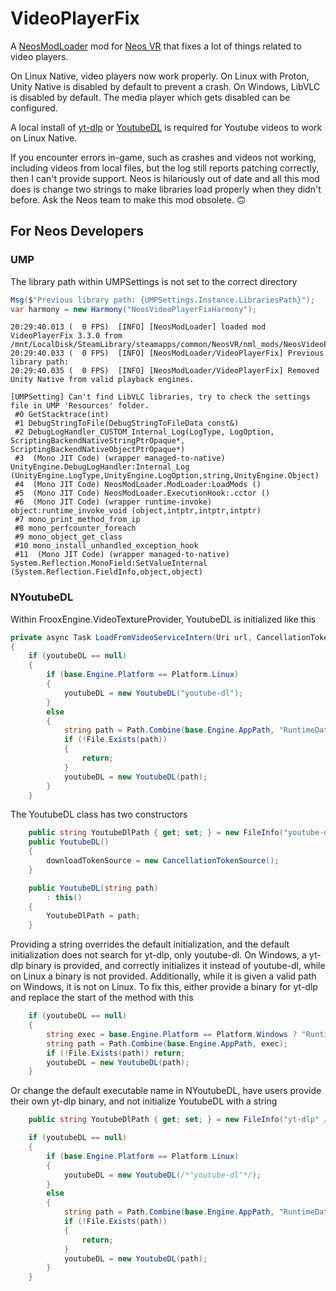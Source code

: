 # VideoPlayerFix

A [NeosModLoader](https://github.com/zkxs/NeosModLoader) mod for [Neos VR](https://neos.com/) that fixes a lot of things related to video players.

On Linux Native, video players now work properly. On Linux with Proton, Unity Native is disabled by default to prevent a crash. On Windows, LibVLC is disabled by default. The media player which gets disabled can be configured.

A local install of [yt-dlp](https://github.com/yt-dlp/yt-dlp) or [YoutubeDL](https://github.com/ytdl-org/youtube-dl) is required for Youtube videos to work on Linux Native. 

If you encounter errors in-game, such as crashes and videos not working, including videos from local files, but the log still reports patching correctly, then I can't provide support. Neos is hilariously out of date and all this mod does is change two strings to make libraries load properly when they didn't before. Ask the Neos team to make this mod obsolete. 🙃

## For Neos Developers

### UMP

The library path within UMPSettings is not set to the correct directory
```cs
Msg($"Previous library path: {UMPSettings.Instance.LibrariesPath}");
var harmony = new Harmony("NeosVideoPlayerFixHarmony");
```
```
20:29:40.013 (  0 FPS)	[INFO] [NeosModLoader] loaded mod VideoPlayerFix 3.3.0 from /mnt/LocalDisk/SteamLibrary/steamapps/common/NeosVR/nml_mods/NeosVideoPlayerFix.dll
20:29:40.033 (  0 FPS)	[INFO] [NeosModLoader/VideoPlayerFix] Previous library path: 
20:29:40.035 (  0 FPS)	[INFO] [NeosModLoader/VideoPlayerFix] Removed Unity Native from valid playback engines.
```
```
[UMPSetting] Can't find LibVLC libraries, try to check the settings file in UMP 'Resources' folder.
 #0 GetStacktrace(int)
 #1 DebugStringToFile(DebugStringToFileData const&)
 #2 DebugLogHandler_CUSTOM_Internal_Log(LogType, LogOption, ScriptingBackendNativeStringPtrOpaque*, ScriptingBackendNativeObjectPtrOpaque*)
 #3  (Mono JIT Code) (wrapper managed-to-native) UnityEngine.DebugLogHandler:Internal_Log (UnityEngine.LogType,UnityEngine.LogOption,string,UnityEngine.Object)
 #4  (Mono JIT Code) NeosModLoader.ModLoader:LoadMods ()
 #5  (Mono JIT Code) NeosModLoader.ExecutionHook:.cctor ()
 #6  (Mono JIT Code) (wrapper runtime-invoke) object:runtime_invoke_void (object,intptr,intptr,intptr)
 #7 mono_print_method_from_ip
 #8 mono_perfcounter_foreach
 #9 mono_object_get_class
 #10 mono_install_unhandled_exception_hook
 #11  (Mono JIT Code) (wrapper managed-to-native) System.Reflection.MonoField:SetValueInternal (System.Reflection.FieldInfo,object,object)
```

### NYoutubeDL

Within FrooxEngine.VideoTextureProvider, YoutubeDL is initialized like this
```cs
private async Task LoadFromVideoServiceIntern(Uri url, CancellationToken cancellationToken)
{
	if (youtubeDL == null)
	{
		if (base.Engine.Platform == Platform.Linux)
		{
			youtubeDL = new YoutubeDL("youtube-dl");
		}
		else
		{
			string path = Path.Combine(base.Engine.AppPath, "RuntimeData\\yt-dlp.exe");
			if (!File.Exists(path))
			{
				return;
			}
			youtubeDL = new YoutubeDL(path);
		}
	}
```
The YoutubeDL class has two constructors
```cs
	public string YoutubeDlPath { get; set; } = new FileInfo("youtube-dl").GetFullPath();
	public YoutubeDL()
	{
		downloadTokenSource = new CancellationTokenSource();
	}

	public YoutubeDL(string path)
		: this()
	{
		YoutubeDlPath = path;
	}
```
Providing a string overrides the default initialization, and the default initialization does not search for yt-dlp, only youtube-dl. On Windows, a yt-dlp binary is provided, and correctly initializes it instead of youtube-dl, while on Linux a binary is not provided. Additionally, while it is given a valid path on Windows, it is not on Linux. To fix this, either provide a binary for yt-dlp and replace the start of the method with this
```cs
    if (youtubeDL == null)
    {
        string exec = base.Engine.Platform == Platform.Windows ? "RuntimeData\\yt-dlp.exe" : "yt-dlp"; //put executable path here
        string path = Path.Combine(base.Engine.AppPath, exec);
        if (!File.Exists(path)) return;
        youtubeDL = new YoutubeDL(path);
    }
```
Or change the default executable name in NYoutubeDL, have users provide their own yt-dlp binary, and not initialize YoutubeDL with a string
```cs
	public string YoutubeDlPath { get; set; } = new FileInfo("yt-dlp" /*"youtube-dl"*/).GetFullPath();
```
```cs
	if (youtubeDL == null)
	{
		if (base.Engine.Platform == Platform.Linux)
		{
			youtubeDL = new YoutubeDL(/*"youtube-dl"*/);
		}
		else
		{
			string path = Path.Combine(base.Engine.AppPath, "RuntimeData\\yt-dlp.exe");
			if (!File.Exists(path))
			{
				return;
			}
			youtubeDL = new YoutubeDL(path);
		}
	}
```
